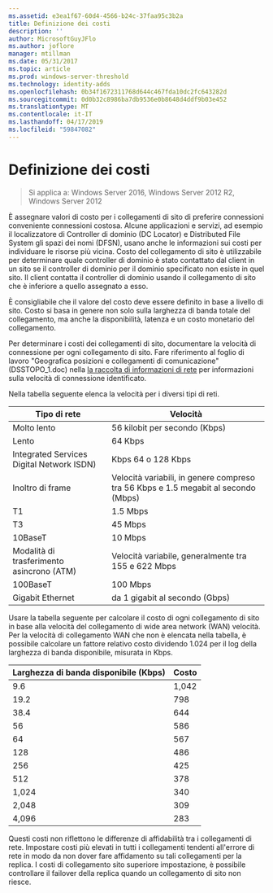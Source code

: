 ```yaml
---
ms.assetid: e3ea1f67-60d4-4566-b24c-37faa95c3b2a
title: Definizione dei costi
description: ''
author: MicrosoftGuyJFlo
ms.author: joflore
manager: mtillman
ms.date: 05/31/2017
ms.topic: article
ms.prod: windows-server-threshold
ms.technology: identity-adds
ms.openlocfilehash: 0b34f1672311768d644c467fda10dc2fc643282d
ms.sourcegitcommit: 0d0b32c8986ba7db9536e0b8648d4ddf9b03e452
ms.translationtype: MT
ms.contentlocale: it-IT
ms.lasthandoff: 04/17/2019
ms.locfileid: "59847082"
---
```

# <a name="determining-the-cost"></a>Definizione dei costi

>Si applica a: Windows Server 2016, Windows Server 2012 R2, Windows Server 2012

È assegnare valori di costo per i collegamenti di sito di preferire connessioni conveniente connessioni costosa. Alcune applicazioni e servizi, ad esempio il localizzatore di Controller di dominio (DC Locator) e Distributed File System gli spazi dei nomi (DFSN), usano anche le informazioni sui costi per individuare le risorse più vicina. Costo del collegamento di sito è utilizzabile per determinare quale controller di dominio è stato contattato dal client in un sito se il controller di dominio per il dominio specificato non esiste in quel sito. Il client contatta il controller di dominio usando il collegamento di sito che è inferiore a quello assegnato a esso.  
  
È consigliabile che il valore del costo deve essere definito in base a livello di sito. Costo si basa in genere non solo sulla larghezza di banda totale del collegamento, ma anche la disponibilità, latenza e un costo monetario del collegamento.  
  
Per determinare i costi dei collegamenti di sito, documentare la velocità di connessione per ogni collegamento di sito. Fare riferimento al foglio di lavoro "Geografica posizioni e collegamenti di comunicazione" (DSSTOPO_1.doc) nella [la raccolta di informazioni di rete](../../ad-ds/plan/Collecting-Network-Information.md) per informazioni sulla velocità di connessione identificato.  
  
Nella tabella seguente elenca la velocità per i diversi tipi di reti.  
  
|Tipo di rete|Velocità|  
|----------------|---------|  
|Molto lento|56 kilobit per secondo (Kbps)|  
|Lento|64 Kbps|  
|Integrated Services Digital Network ISDN)|Kbps 64 o 128 Kbps|  
|Inoltro di frame|Velocità variabili, in genere compreso tra 56 Kbps e 1.5 megabit al secondo (Mbps)|  
|T1|1.5 Mbps|  
|T3|45 Mbps|  
|10BaseT|10 Mbps|  
|Modalità di trasferimento asincrono (ATM)|Velocità variabile, generalmente tra 155 e 622 Mbps|  
|100BaseT|100 Mbps|  
|Gigabit Ethernet|da 1 gigabit al secondo (Gbps)|  
  
Usare la tabella seguente per calcolare il costo di ogni collegamento di sito in base alla velocità del collegamento di wide area network (WAN) velocità. Per la velocità di collegamento WAN che non è elencata nella tabella, è possibile calcolare un fattore relativo costo dividendo 1.024 per il log della larghezza di banda disponibile, misurata in Kbps.  
  
|Larghezza di banda disponibile (Kbps)|Costo|  
|--------------------------------|--------|  
|9.6|1,042|  
|19.2|798|  
|38.4|644|  
|56|586|  
|64|567|  
|128|486|  
|256|425|  
|512|378|  
|1,024|340|  
|2,048|309|  
|4,096|283|  
  
Questi costi non riflettono le differenze di affidabilità tra i collegamenti di rete. Impostare costi più elevati in tutti i collegamenti tendenti all'errore di rete in modo da non dover fare affidamento su tali collegamenti per la replica. I costi di collegamento sito superiore impostazione, è possibile controllare il failover della replica quando un collegamento di sito non riesce.  
  


